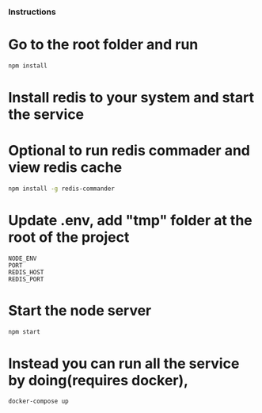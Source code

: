 ### Instructions

# Go to the root folder and run

```bash
npm install
```

# Install redis to your system and start the service 


# Optional to run redis commader and view redis cache

```bash
npm install -g redis-commander
```
# Update .env, add "tmp" folder at the root of the project

```.env
NODE_ENV
PORT
REDIS_HOST
REDIS_PORT
```
# Start the node server

```bash
npm start
```
# Instead you can run all the service by doing(requires docker),

```bash
docker-compose up
```
